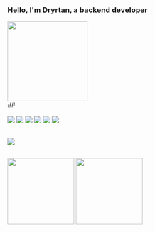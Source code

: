 ### Hello, I'm Dryrtan, a backend developer

<div>
  <a href="https://github.com/Dryrtan">
  <img height="180em" src="https://github-readme-stats.vercel.app/api?username=Dryrtan&show_icons=true&include_all_commits=true&count_private=true"/>
  </a>
</div>
  ##
<div style="display: inline_block"><br>
  <a href="#"><img src="https://img.shields.io/badge/Python-3776AB?style=for-the-badge&logo=python&logoColor=white"/></a>
  <a href="#"><img src="https://img.shields.io/badge/-Delphi-E72532?logo=delphi&logoColor=white&style=for-the-badge"/></a>
  <a href="#"><img src="https://img.shields.io/badge/JavaScript-F7DF1E?style=for-the-badge&logo=javascript&logoColor=black"/></a>
  <a href="#"><img src="https://img.shields.io/badge/Docker-2496ED?style=for-the-badge&logo=docker&logoColor=white"/></a>
  <a href="#"><img src="https://img.shields.io/badge/Linux-E34F26?style=for-the-badge&logo=linux&logoColor=black"/></a>
  <a href="#"><img src="https://img.shields.io/badge/PHP-777BB4?style=for-the-badge&logo=php&logoColor=white"/></a>
</div>
  
  ##
 
<div>
 	<a href="https://t.me/dryrtan" target="_blank"><img src="https://img.shields.io/badge/Telegram-2CA5E0?style=for-the-badge&logo=telegram&logoColor=white" target="_blank"></a>
</div>

##

<div>
<img src="https://c.tenor.com/1J-n2oBWMa8AAAAi/peepo-brazil.gif" align="center" heigth="150" width="150"/>
<img src="https://c.tenor.com/3xQzYJZRgrYAAAAd/samba-dog.gif" align="center" heigth="150" width="150"/>
</div>

<!--
Se você está lendo isso, significa que você está bisbilhotando minhas coisas... Deixa de ser curioso rapá
-->
